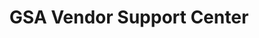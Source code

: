 ---
title: "GSA Vendor Support Center"
description: "Whether you're looking at getting your first contract, researching contract maintenance/compliance, or reporting your contract sales. The Vendor Support Center is here to provide you with the information necessary to help your business be successful."
url-link: "https://vsc.gsa.gov/vsc/"
type: "HTML"
gov-only: "false"
is-external: "true"
publication-date: "August 01, 2023"
reading-time: "5"
resource-type: "Tool"
filter: "contract-solutions"
audience: "industry-all-businesses"
branded-offerings: "acquisition-policy-it-category"
---